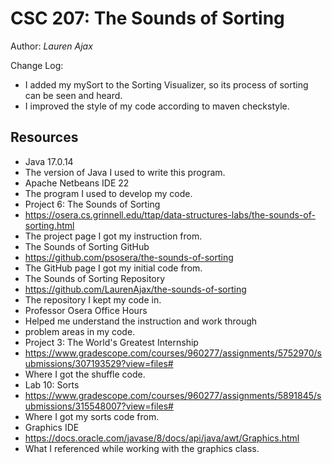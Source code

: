 # CSC 207: The Sounds of Sorting

Author: _Lauren Ajax_

Change Log: 
* I added my mySort to the Sorting Visualizer, so
its process of sorting can be seen and heard.
* I improved the style of my code according to 
maven checkstyle.

## Resources

*   Java 17.0.14
*   The version of Java I used to write this program.
*   Apache Netbeans IDE 22
*   The program I used to develop my code.
*   Project 6: The Sounds of Sorting
*   https://osera.cs.grinnell.edu/ttap/data-structures-labs/the-sounds-of-sorting.html
*   The project page I got my instruction from.
*   The Sounds of Sorting GitHub
*   https://github.com/psosera/the-sounds-of-sorting
*   The GitHub page I got my initial code from.
*   The Sounds of Sorting Repository
*   https://github.com/LaurenAjax/the-sounds-of-sorting
*   The repository I kept my code in.
*   Professor Osera Office Hours
*   Helped me understand the instruction and work through
*   problem areas in my code.
*   Project 3: The World's Greatest Internship
*   https://www.gradescope.com/courses/960277/assignments/5752970/submissions/307193529?view=files#
*   Where I got the shuffle code.
*   Lab 10: Sorts
*   https://www.gradescope.com/courses/960277/assignments/5891845/submissions/315548007?view=files#
*   Where I got my sorts code from.
*   Graphics IDE
*   https://docs.oracle.com/javase/8/docs/api/java/awt/Graphics.html
*   What I referenced while working with the graphics class.